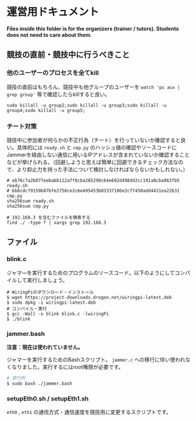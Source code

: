 # 運営用ドキュメント

**Files inside this folder is for the organizers (trainer / tutors). Students does not need to care about them.**

## 競技の直前・競技中に行うべきこと

### 他のユーザーのプロセスを全てkill

競技の直前はもちろん、競技中も他グループのユーザーを `watch 'ps aux | grep group'` 等で確認したらkillすると良い。

```
sudo killall -u group2;sudo killall -u group3;sudo killall -u group4;sudo killall -u group5;
```

### チート対策

競技中に参加者が何らかの不正行為（チート）を行っていないか確認すると良い。具体的には `ready.sh` と `cmp.py` のハッシュ値の確認やソースコードにJammerを経由しない通信に用いるIPアドレスが含まれていないか確認することなどが挙げられる。（回避しようと思えば簡単に回避できるチェック方法なので、より抑止力を持った手法について検討しなければならないかもしれない。）

```
# eb76c7a2b077eebabb112a7f6cba265298c64e692d498dd2cc191a0cba863fb5  ready.sh
# 6b6cdc79159b87bfe2750ce2c6e495453b03337106e2cf7450add4431ea22631  cmp.py
sha256sum ready.sh
sha256sum cmp.py

# 192.168.3 を含むファイルを検索する
find ./ -type f | xargs grep 192.168.3
```

## ファイル

### blink.c

ジャマ―を実行するためのプログラムのソースコード。以下のようにしてコンパイルして実行しましょう。

```
# WiringPiのダウンロード・インストール
$ wget https://project-downloads.drogon.net/wiringpi-latest.deb
$ sudo dpkg -i wiringpi-latest.deb
# コンパイル・実行
$ gcc -Wall -o blink blink.c -lwiringPi
$ ./blink
```

### jammer.bash

**注意：現在は使われていません。**

ジャマーを実行するためのBashスクリプト。 `jammer.c` への移行に伴い使われなくなりました。実行するにはroot権限が必要です。

```sh
# 実行例
$ sudo bash ./jammer.bash
```

### setupEth0.sh / setupEth1.sh

`eth0` , `eth1` の通信方式・通信速度を競技用に変更するスクリプトです。
